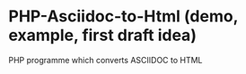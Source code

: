 # PHP-Asciidoc-to-Html  (demo, example, first draft idea)
PHP programme which converts ASCIIDOC to HTML
